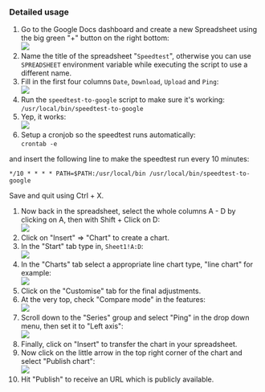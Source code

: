### Detailed usage

1. Go to the Google Docs dashboard and create a new Spreadsheet using the big green "+" button on the right bottom:  
  ![](http://up.frd.mn/lgMd7.png)
1. Name the title of the spreadsheet "`Speedtest`", otherwise you can use `SPREADSHEET` environment variable while executing the script to use a different name.
1. Fill in the first four columns `Date`, `Download`, `Upload` and `Ping`:  
  ![](http://up.frd.mn/qS5LU.jpg)
1. Run the `speedtest-to-google` script to make sure it's working:  
  `/usr/local/bin/speedtest-to-google`
1. Yep, it works:  
  ![](http://up.frd.mn/lDStQ.jpg)
1. Setup a cronjob so the speedtest runs automatically:  
  `crontab -e`  

  and insert the following line to make the speedtest run every 10 minutes:

  `*/10 * * * * PATH=$PATH:/usr/local/bin /usr/local/bin/speedtest-to-google`

  Save and quit using Ctrl + X.
1. Now back in the spreadsheet, select the whole columns A - D by clicking on A, then with Shift + Click on D:  
  ![](http://up.frd.mn/7fusF.jpg)
1. Click on "Insert" => "Chart" to create a chart.
1. In the "Start" tab type in, `Sheet1!A:D`:  
  ![](http://up.frd.mn/t8ig1.jpg)
1. In the "Charts" tab select a appropriate line chart type, "line chart" for example:  
  ![](http://up.frd.mn/xHZU8.png)
1. Click on the "Customise" tab for the final adjustments.
1. At the very top, check "Compare mode" in the features:  
  ![](http://up.frd.mn/blDkc.jpg)
1. Scroll down to the "Series" group and select "Ping" in the drop down menu, then set it to "Left axis":  
  ![](http://up.frd.mn/AQbyj.jpg)
1. Finally, click on "Insert" to transfer the chart in your spreadsheet.
1. Now click on the little arrow in the top right corner of the chart and select "Publish chart":  
  ![](http://up.frd.mn/pnOc7.jpg)
1. Hit "Publish" to receive an URL which is publicly available.

